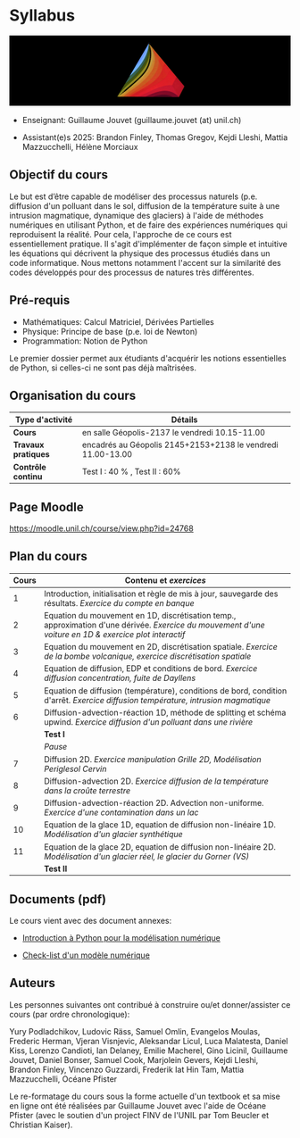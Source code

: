 
# Syllabus

![width:200px](illu_mod_num_s.png)

- Enseignant: Guillaume Jouvet (guillaume.jouvet (at) unil.ch)

- Assistant(e)s 2025: Brandon Finley, Thomas Gregov, Kejdi Lleshi, Mattia Mazzucchelli, Hélène Morciaux

## Objectif du cours

Le but est d’être capable de modéliser des processus naturels (p.e. diffusion d'un polluant dans le sol, diffusion de la température suite à une intrusion magmatique, dynamique des glaciers) à l'aide de méthodes numériques en utilisant Python, et de faire des expériences numériques qui reproduisent la réalité. Pour cela, l'approche de ce cours est essentiellement pratique. Il s'agit d'implémenter de façon simple et intuitive les équations qui décrivent la physique des processus étudiés dans un code informatique. Nous mettons notamment l'accent sur la similarité des codes développés pour des processus de natures très différentes.

## Pré-requis

 - Mathématiques: Calcul Matriciel, Dérivées Partielles
 - Physique: Principe de base (p.e. loi de Newton)
 - Programmation: Notion de Python

Le premier dossier permet aux étudiants d'acquérir les notions essentielles de Python, si celles-ci ne sont pas déjà maîtrisées.

## Organisation du cours
 
| **Type d'activité**       | **Détails**                                                   |
|---------------------------|---------------------------------------------------------------|
| **Cours**                 | en salle Géopolis-2137 le vendredi 10.15-11.00                |
| **Travaux pratiques**     | encadrés au Géopolis 2145+2153+2138 le vendredi 11.00-13.00   |
| **Contrôle continu**      | Test I : 40 % , Test II : 60%                                 | 

## Page Moodle 

https://moodle.unil.ch/course/view.php?id=24768

## Plan du cours

| **Cours**  | **Contenu**  et _exercices_ |
|------------------|---------------------------------------------------------------------------------|
| 1          | Introduction, initialisation et règle de mis à jour, sauvegarde des résultats. _Exercice du compte en banque_  |
| 2          | Equation du mouvement en 1D, discrétisation temp., approximation d'une dérivée. _Exercice du mouvement d'une voiture en 1D & exercice plot interactif_  |
| 3          | Equation du mouvement en 2D, discrétisation spatiale. _Exercice de la bombe volcanique, exercice discrétisation spatiale_  |
| 4          | Equation de diffusion, EDP et conditions de bord. _Exercice diffusion concentration, fuite de Dayllens_   |
| 5          | Equation de diffusion (température), conditions de bord, condition d'arrêt. _Exercice diffusion température, intrusion magmatique_  |
| 6          | Diffusion-advection-réaction 1D, méthode de splitting et schéma upwind. _Exercice diffusion d'un polluant dans une rivière_ |
|                  | **Test I**   |
|                  | _Pause_   
| 7          | Diffusion 2D. _Exercice manipulation Grille 2D, Modélisation Periglesol Cervin_  |
| 8          | Diffusion-advection 2D. _Exercice diffusion de la température dans la croûte terrestre_  |
| 9          | Diffusion-advection-réaction 2D. Advection non-uniforme. _Exercice d'une contamination dans un lac_ |
| 10         | Equation de la glace 1D, equation de diffusion non-linéaire 1D. _Modélisation d'un glacier synthétique_                                           |
| 11         | Equation de la glace 2D, equation de diffusion non-linéaire 2D. _Modélisation d'un glacier réel, le glacier du Gorner (VS)_ |
|                  | **Test II**                                                                     |

 
## Documents (pdf)

Le cours vient avec des document annexes:

- [Introduction à Python pour la modélisation numérique](documents/Python_pour_la_modelisation_numerique.pdf)

- [Check-list d'un modèle numérique](documents/Check-list-mod-num.pdf)


## Auteurs

Les personnes suivantes ont contribué à construire ou/et donner/assister ce cours (par ordre chronologique):

Yury Podladchikov, Ludovic Räss, Samuel Omlin, Evangelos Moulas, Frederic Herman, Vjeran Visnjevic, Aleksandar Licul, Luca Malatesta, Daniel Kiss, Lorenzo Candioti, Ian Delaney, Emilie Macherel, Gino Licinil, Guillaume Jouvet, Daniel Bonser, Samuel Cook, Marjolein Gevers, Kejdi Lleshi, Brandon Finley, Vincenzo Guzzardi, Frederik Iat Hin Tam, Mattia Mazzucchelli, Océane Pfister
 
Le re-formatage du cours sous la forme actuelle d'un textbook et sa mise en ligne ont été réalisées par Guillaume Jouvet avec l'aide de Océane Pfister (avec le soutien d'un project FINV de l'UNIL par Tom Beucler et Christian Kaiser).
